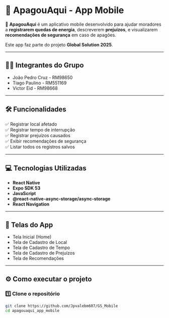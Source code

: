 # 📱 ApagouAqui - App Mobile

🚀 **ApagouAqui** é um aplicativo mobile desenvolvido para ajudar moradores a **registrarem quedas de energia**, descreverem **prejuízos**, e visualizarem **recomendações de segurança** em caso de apagões.  

Este app faz parte do projeto **Global Solution 2025**.

---

## 🧑‍💻 **Integrantes do Grupo**

- João Pedro Cruz - RM98650
- Tiago Paulino - RM551169
- Victor Eid - RM98668

---

## 🛠️ Funcionalidades

✅ Registrar local afetado  
✅ Registrar tempo de interrupção  
✅ Registrar prejuízos causados  
✅ Exibir recomendações de segurança  
✅ Listar todos os registros salvos  

---

## 💻 Tecnologias Utilizadas

- **React Native**
- **Expo SDK 53**
- **JavaScript**
- **@react-native-async-storage/async-storage**
- **React Navigation**

---

## 📱 Telas do App

- Tela Inicial (Home)
- Tela de Cadastro de Local
- Tela de Cadastro de Tempo
- Tela de Cadastro de Prejuízos
- Tela de Recomendações

---

## ⚙️ Como executar o projeto

### 1️⃣ Clone o repositório

```bash
git clone https://github.com/Jpvalebm607/GS_Mobile
cd apagouaqui_app_mobile
